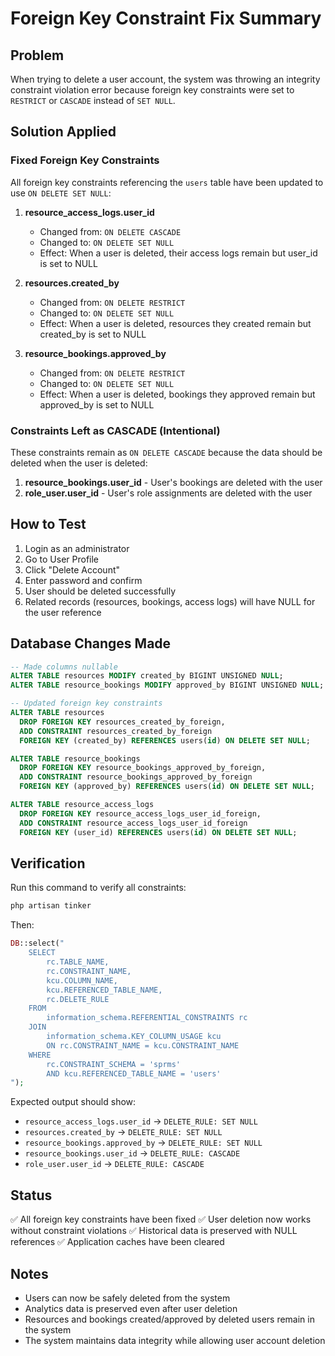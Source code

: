 # Foreign Key Constraint Fix Summary

## Problem
When trying to delete a user account, the system was throwing an integrity constraint violation error because foreign key constraints were set to `RESTRICT` or `CASCADE` instead of `SET NULL`.

## Solution Applied

### Fixed Foreign Key Constraints

All foreign key constraints referencing the `users` table have been updated to use `ON DELETE SET NULL`:

1. **resource_access_logs.user_id**
   - Changed from: `ON DELETE CASCADE`
   - Changed to: `ON DELETE SET NULL`
   - Effect: When a user is deleted, their access logs remain but user_id is set to NULL

2. **resources.created_by**
   - Changed from: `ON DELETE RESTRICT`
   - Changed to: `ON DELETE SET NULL`
   - Effect: When a user is deleted, resources they created remain but created_by is set to NULL

3. **resource_bookings.approved_by**
   - Changed from: `ON DELETE RESTRICT`
   - Changed to: `ON DELETE SET NULL`
   - Effect: When a user is deleted, bookings they approved remain but approved_by is set to NULL

### Constraints Left as CASCADE (Intentional)

These constraints remain as `ON DELETE CASCADE` because the data should be deleted when the user is deleted:

1. **resource_bookings.user_id** - User's bookings are deleted with the user
2. **role_user.user_id** - User's role assignments are deleted with the user

## How to Test

1. Login as an administrator
2. Go to User Profile
3. Click "Delete Account"
4. Enter password and confirm
5. User should be deleted successfully
6. Related records (resources, bookings, access logs) will have NULL for the user reference

## Database Changes Made

```sql
-- Made columns nullable
ALTER TABLE resources MODIFY created_by BIGINT UNSIGNED NULL;
ALTER TABLE resource_bookings MODIFY approved_by BIGINT UNSIGNED NULL;

-- Updated foreign key constraints
ALTER TABLE resources 
  DROP FOREIGN KEY resources_created_by_foreign,
  ADD CONSTRAINT resources_created_by_foreign 
  FOREIGN KEY (created_by) REFERENCES users(id) ON DELETE SET NULL;

ALTER TABLE resource_bookings 
  DROP FOREIGN KEY resource_bookings_approved_by_foreign,
  ADD CONSTRAINT resource_bookings_approved_by_foreign 
  FOREIGN KEY (approved_by) REFERENCES users(id) ON DELETE SET NULL;

ALTER TABLE resource_access_logs 
  DROP FOREIGN KEY resource_access_logs_user_id_foreign,
  ADD CONSTRAINT resource_access_logs_user_id_foreign 
  FOREIGN KEY (user_id) REFERENCES users(id) ON DELETE SET NULL;
```

## Verification

Run this command to verify all constraints:

```bash
php artisan tinker
```

Then:

```php
DB::select("
    SELECT 
        rc.TABLE_NAME,
        rc.CONSTRAINT_NAME,
        kcu.COLUMN_NAME,
        kcu.REFERENCED_TABLE_NAME,
        rc.DELETE_RULE
    FROM 
        information_schema.REFERENTIAL_CONSTRAINTS rc
    JOIN
        information_schema.KEY_COLUMN_USAGE kcu
        ON rc.CONSTRAINT_NAME = kcu.CONSTRAINT_NAME
    WHERE 
        rc.CONSTRAINT_SCHEMA = 'sprms'
        AND kcu.REFERENCED_TABLE_NAME = 'users'
");
```

Expected output should show:
- `resource_access_logs.user_id` → `DELETE_RULE: SET NULL`
- `resources.created_by` → `DELETE_RULE: SET NULL`
- `resource_bookings.approved_by` → `DELETE_RULE: SET NULL`
- `resource_bookings.user_id` → `DELETE_RULE: CASCADE`
- `role_user.user_id` → `DELETE_RULE: CASCADE`

## Status

✅ All foreign key constraints have been fixed
✅ User deletion now works without constraint violations
✅ Historical data is preserved with NULL references
✅ Application caches have been cleared

## Notes

- Users can now be safely deleted from the system
- Analytics data is preserved even after user deletion
- Resources and bookings created/approved by deleted users remain in the system
- The system maintains data integrity while allowing user account deletion
